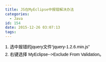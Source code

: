 ```yaml
---
title: JS在MyEclipse中报错解决办法
categories:
  - Java
id: 154
date: 2015-12-26 03:07:13
tags:
---
```


<span style="color: #000000; font-family: tahoma, arial, 宋体; font-size: 14px; line-height: 25.2000007629395px;">1\. 选中报错的jquery文件“jquery-1.2.6.min.js”</span>  
<span style="color: #000000; font-family: tahoma, arial, 宋体; font-size: 14px; line-height: 25.2000007629395px;">2\. 右键选择 MyEclipse-->Exclude From Validation。 </span>
